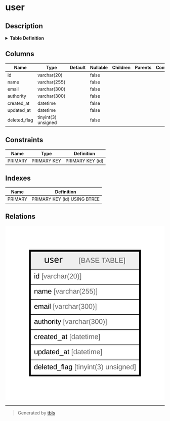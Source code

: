 # user

## Description

<details>
<summary><strong>Table Definition</strong></summary>

```sql
CREATE TABLE `user` (
  `id` varchar(20) COLLATE utf8mb4_bin NOT NULL,
  `name` varchar(255) COLLATE utf8mb4_bin NOT NULL,
  `email` varchar(300) COLLATE utf8mb4_bin NOT NULL,
  `authority` varchar(300) COLLATE utf8mb4_bin NOT NULL,
  `created_at` datetime NOT NULL,
  `updated_at` datetime NOT NULL,
  `deleted_flag` tinyint(3) unsigned NOT NULL,
  PRIMARY KEY (`id`)
) ENGINE=InnoDB DEFAULT CHARSET=utf8mb4 COLLATE=utf8mb4_bin
```

</details>

## Columns

| Name | Type | Default | Nullable | Children | Parents | Comment |
| ---- | ---- | ------- | -------- | -------- | ------- | ------- |
| id | varchar(20) |  | false |  |  |  |
| name | varchar(255) |  | false |  |  |  |
| email | varchar(300) |  | false |  |  |  |
| authority | varchar(300) |  | false |  |  |  |
| created_at | datetime |  | false |  |  |  |
| updated_at | datetime |  | false |  |  |  |
| deleted_flag | tinyint(3) unsigned |  | false |  |  |  |

## Constraints

| Name | Type | Definition |
| ---- | ---- | ---------- |
| PRIMARY | PRIMARY KEY | PRIMARY KEY (id) |

## Indexes

| Name | Definition |
| ---- | ---------- |
| PRIMARY | PRIMARY KEY (id) USING BTREE |

## Relations

![er](user.svg)

---

> Generated by [tbls](https://github.com/k1LoW/tbls)
